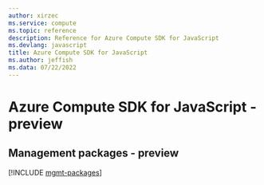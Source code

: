 ```yaml
---
author: xirzec
ms.service: compute
ms.topic: reference
description: Reference for Azure Compute SDK for JavaScript
ms.devlang: javascript
title: Azure Compute SDK for JavaScript
ms.author: jeffish
ms.data: 07/22/2022
---
```

# Azure Compute SDK for JavaScript - preview

## Management packages - preview
[!INCLUDE [mgmt-packages](compute-mgmt-index.md)]